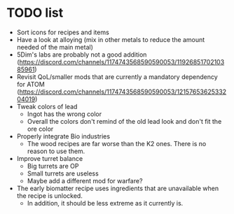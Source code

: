 # TODO list

- Sort icons for recipes and items
- Have a look at alloying (mix in other metals to reduce the amount needed of the main metal)
- 5Dim's labs are probably not a good addition (https://discord.com/channels/1174743568590590053/1192685170210385961)
- Revisit QoL/smaller mods that are currently a mandatory dependency for
  ATOM (https://discord.com/channels/1174743568590590053/1215765362533204019)
- Tweak colors of lead
    - Ingot has the wrong color
    - Overall the colors don't remind of the old lead look and don't fit the ore color
- Properly integrate Bio industries
    - The wood recipes are far worse than the K2 ones. There is no reason to use them.
- Improve turret balance
    - Big turrets are OP
    - Small turrets are useless
    - Maybe add a different mod for warfare?
- The early biomatter recipe uses ingredients that are unavailable when the recipe is unlocked.
    - In addition, it should be less extreme as it currently is.
